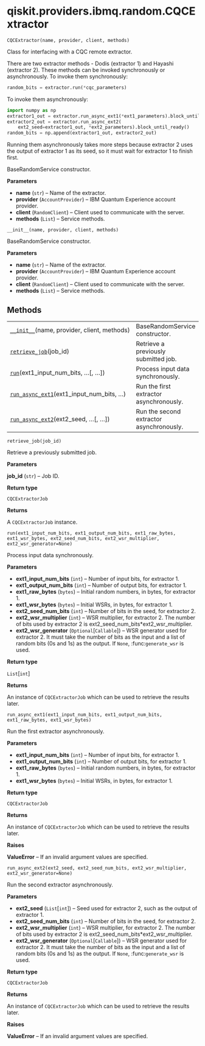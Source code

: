 # qiskit.providers.ibmq.random.CQCExtractor

`CQCExtractor(name, provider, client, methods)`

Class for interfacing with a CQC remote extractor.

There are two extractor methods - Dodis (extractor 1) and Hayashi (extractor 2). These methods can be invoked synchronously or asynchronously. To invoke them synchronously:

```python
random_bits = extractor.run(*cqc_parameters)
```

To invoke them asynchronously:

```python
import numpy as np
extractor1_out = extractor.run_async_ext1(*ext1_parameters).block_until_ready()
extractor2_out = extractor.run_async_ext2(
    ext2_seed=extractor1_out, *ext2_parameters).block_until_ready()
random_bits = np.append(extractor1_out, extractor2_out)
```

Running them asynchronously takes more steps because extractor 2 uses the output of extractor 1 as its seed, so it must wait for extractor 1 to finish first.

BaseRandomService constructor.

**Parameters**

*   **name** (`str`) – Name of the extractor.
*   **provider** (`AccountProvider`) – IBM Quantum Experience account provider.
*   **client** (`RandomClient`) – Client used to communicate with the server.
*   **methods** (`List`) – Service methods.

`__init__(name, provider, client, methods)`

BaseRandomService constructor.

**Parameters**

*   **name** (`str`) – Name of the extractor.
*   **provider** (`AccountProvider`) – IBM Quantum Experience account provider.
*   **client** (`RandomClient`) – Client used to communicate with the server.
*   **methods** (`List`) – Service methods.

## Methods

|                                                                                                                                                                     |                                          |
| ------------------------------------------------------------------------------------------------------------------------------------------------------------------- | ---------------------------------------- |
| [`__init__`](#qiskit.providers.ibmq.random.CQCExtractor.__init__ "qiskit.providers.ibmq.random.CQCExtractor.__init__")(name, provider, client, methods)             | BaseRandomService constructor.           |
| [`retrieve_job`](#qiskit.providers.ibmq.random.CQCExtractor.retrieve_job "qiskit.providers.ibmq.random.CQCExtractor.retrieve_job")(job\_id)                         | Retrieve a previously submitted job.     |
| [`run`](#qiskit.providers.ibmq.random.CQCExtractor.run "qiskit.providers.ibmq.random.CQCExtractor.run")(ext1\_input\_num\_bits, …\[, …])                            | Process input data synchronously.        |
| [`run_async_ext1`](#qiskit.providers.ibmq.random.CQCExtractor.run_async_ext1 "qiskit.providers.ibmq.random.CQCExtractor.run_async_ext1")(ext1\_input\_num\_bits, …) | Run the first extractor asynchronously.  |
| [`run_async_ext2`](#qiskit.providers.ibmq.random.CQCExtractor.run_async_ext2 "qiskit.providers.ibmq.random.CQCExtractor.run_async_ext2")(ext2\_seed, …\[, …])       | Run the second extractor asynchronously. |

`retrieve_job(job_id)`

Retrieve a previously submitted job.

**Parameters**

**job\_id** (`str`) – Job ID.

**Return type**

`CQCExtractorJob`

**Returns**

A `CQCExtractorJob` instance.

`run(ext1_input_num_bits, ext1_output_num_bits, ext1_raw_bytes, ext1_wsr_bytes, ext2_seed_num_bits, ext2_wsr_multiplier, ext2_wsr_generator=None)`

Process input data synchronously.

**Parameters**

*   **ext1\_input\_num\_bits** (`int`) – Number of input bits, for extractor 1.
*   **ext1\_output\_num\_bits** (`int`) – Number of output bits, for extractor 1.
*   **ext1\_raw\_bytes** (`bytes`) – Initial random numbers, in bytes, for extractor 1.
*   **ext1\_wsr\_bytes** (`bytes`) – Initial WSRs, in bytes, for extractor 1.
*   **ext2\_seed\_num\_bits** (`int`) – Number of bits in the seed, for extractor 2.
*   **ext2\_wsr\_multiplier** (`int`) – WSR multiplier, for extractor 2. The number of bits used by extractor 2 is ext2\_seed\_num\_bits\*ext2\_wsr\_multiplier.
*   **ext2\_wsr\_generator** (`Optional`\[`Callable`]) – WSR generator used for extractor 2. It must take the number of bits as the input and a list of random bits (0s and 1s) as the output. If `None`, :func:`generate_wsr` is used.

**Return type**

`List`\[`int`]

**Returns**

An instance of `CQCExtractorJob` which can be used to retrieve the results later.

`run_async_ext1(ext1_input_num_bits, ext1_output_num_bits, ext1_raw_bytes, ext1_wsr_bytes)`

Run the first extractor asynchronously.

**Parameters**

*   **ext1\_input\_num\_bits** (`int`) – Number of input bits, for extractor 1.
*   **ext1\_output\_num\_bits** (`int`) – Number of output bits, for extractor 1.
*   **ext1\_raw\_bytes** (`bytes`) – Initial random numbers, in bytes, for extractor 1.
*   **ext1\_wsr\_bytes** (`bytes`) – Initial WSRs, in bytes, for extractor 1.

**Return type**

`CQCExtractorJob`

**Returns**

An instance of `CQCExtractorJob` which can be used to retrieve the results later.

**Raises**

**ValueError** – If an invalid argument values are specified.

`run_async_ext2(ext2_seed, ext2_seed_num_bits, ext2_wsr_multiplier, ext2_wsr_generator=None)`

Run the second extractor asynchronously.

**Parameters**

*   **ext2\_seed** (`List`\[`int`]) – Seed used for extractor 2, such as the output of extractor 1.
*   **ext2\_seed\_num\_bits** (`int`) – Number of bits in the seed, for extractor 2.
*   **ext2\_wsr\_multiplier** (`int`) – WSR multiplier, for extractor 2. The number of bits used by extractor 2 is ext2\_seed\_num\_bits\*ext2\_wsr\_multiplier.
*   **ext2\_wsr\_generator** (`Optional`\[`Callable`]) – WSR generator used for extractor 2. It must take the number of bits as the input and a list of random bits (0s and 1s) as the output. If `None`, :func:`generate_wsr` is used.

**Return type**

`CQCExtractorJob`

**Returns**

An instance of `CQCExtractorJob` which can be used to retrieve the results later.

**Raises**

**ValueError** – If an invalid argument values are specified.
